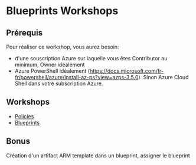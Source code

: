 # Blueprints Workshops

## Prérequis

Pour réaliser ce workshop, vous aurez besoin:
- d'une souscription Azure sur laquelle vous êtes Contributor au minimum, Owner idéalement
- Azure PowerShell idéalement (https://docs.microsoft.com/fr-fr/powershell/azure/install-az-ps?view=azps-3.5.0). Sinon Azure Cloud Shell dans votre subscription Azure.

## Workshops

- [Policies](01_Policies/README.md)
- [Blueprints](02_Blueprints/README.md)

## Bonus

Création d'un artifact ARM template dans un blueprint, assigner le blueprint